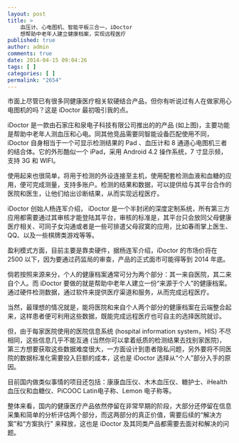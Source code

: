 ```yaml
---
layout: post
title: >
    血压计、心电图机、智能平板三合一，iDoctor
    想帮助中老年人建立健康档案，实现远程医疗
published: true
author: admin
comments: true
date: 2014-04-15 09:04:26
tags: [ ]
categories: [ ]
permalink: "2654"
---
```

市面上尽管已有很多同健康医疗相关软硬结合产品，但你有听说过有人在做家用心电图机的吗？这是 iDoctor 最初吸引我的点。

iDoctor 是一款由石家庄和泉电子科技有限公司推出的的产品 (如上图)，主要功能是帮助中老年人测血压和心电。同其他竞品需要同智能设备匹配使用不同，iDoctor 自身相当于一个可显示检测结果的 Pad 、血压计和 8 通道心电图机三者的结合体。它的外形酷似一个 iPad，采用 Android 4.2 操作系统，7 寸显示频，支持 3G 和 WIFI。

使用起来也很简单，将用于检测的外设连接至主机，使用配套检测血液和血糖的应用，便可完成测量，支持多账户。检测的结果和数据，可以提供给与其平台合作的医院和医生，让他们给出诊断结果，从而实现远程医疗。

iDoctor 创始人杨连军介绍， iDoctor 是一个半封闭的深度定制系统，所有第三方应用都需要通过其审核才能登陆其平台，审核的标准是，其平台只会放同父母健康医疗相关、可同子女沟通或者是一些可排遣父母寂寞的应用，比如春雨掌上医生、QQ、以及一些棋牌类游戏等等。

盈利模式方面，目前主要是靠卖硬件，据杨连军介绍，iDoctor 的市场价将在 2500 以下，因为要通过药监局的审查，产品的正式面市可能得等到 2014 年底。

倘若按照来源来分，个人的健康档案通常可分为两个部分：其一来自医院，其二来自个人。而 iDoctor 要做的就是帮助中老年人建立一份“来源于个人”的健康档案。通过硬件检测数据，通过软件来提供医疗渠道和服务，从而完成远程医疗。

当然，最理想的情况就是，能将医院和来自个人两个部分的健康档案在云端整合起来，这样患者便可利用这些数据，既能完成远程医疗也可自主的选择医院就诊。

但，由于每家医院使用的医院信息系统 (hospital information system，HlS) 不尽相同，这些信息几乎不能互通 (当然你可以拿着纸质的检测结果去找别家医院)，第三方想要获取这些数据难度很大，一方面设计到患者隐私问题，另外要将不同医院的数据标准化需要投入巨额的成本，这也是 iDoctor 选择从“个人”部分入手的原因。

目前国内做类似事情的项目还包括：康康血压仪、木木血压仪、糖护士、iHealth 血压仪和血糖仪、PiCOOC Latin电子称、Lemon 电子称等。

整体来看，国内的健康医疗产品依然停留在非常早期的阶段，大部分还停留在信息采集和简单的分析评估两个部分，而这两部分的真正价值，需要后续的“解决方案”和“方案执行” 来释放，这也是 iDoctor 及其同类产品都需要去面对和解决的问题。